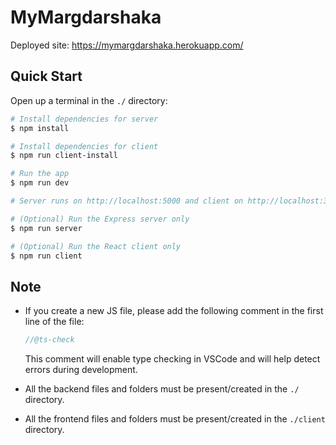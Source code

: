 # MyMargdarshaka

Deployed site: https://mymargdarshaka.herokuapp.com/

## Quick Start

Open up a terminal in the ```./``` directory:

```bash
# Install dependencies for server
$ npm install

# Install dependencies for client
$ npm run client-install

# Run the app
$ npm run dev

# Server runs on http://localhost:5000 and client on http://localhost:3000

# (Optional) Run the Express server only
$ npm run server

# (Optional) Run the React client only
$ npm run client
```

## Note

* If you create a new JS file, please add the following comment in the first line of the file:  

   ```js
   //@ts-check
   ```
   This comment will enable type checking in VSCode and will help detect errors during development.
* All the backend files and folders must be present/created in the ```./``` directory.
* All the frontend files and folders must be present/created in the ```./client``` directory.

